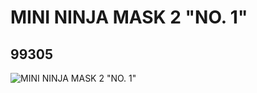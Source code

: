# MINI NINJA MASK 2 "NO. 1"
## 99305
![MINI NINJA MASK 2 "NO. 1"](https://lc-www-live-s.legocdn.com/media/bricks/5/2/4650117.jpg)